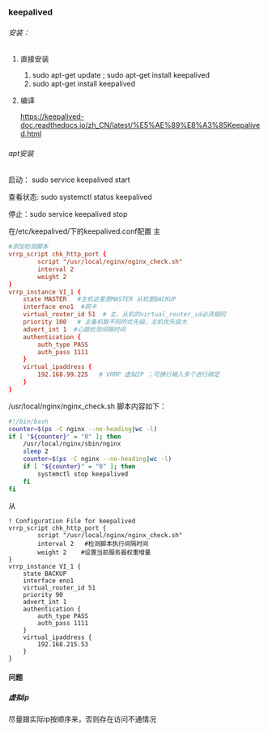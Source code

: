 ### keepalived

###### 安装：

1. 直接安装 

   1.  sudo apt-get update ;  sudo apt-get install keepalived
   2. sudo apt-get install keepalived

2. 编译

   https://keepalived-doc.readthedocs.io/zh_CN/latest/%E5%AE%89%E8%A3%85Keepalived.html



###### apt安装

启动： sudo service keepalived start 

查看状态: sudo systemctl status keepalived

停止：sudo service keepalived stop

 在/etc/keepalived/下的keepalived.conf配置  主

```conf
#添加检测脚本
vrrp_script chk_http_port {
        script "/usr/local/nginx/nginx_check.sh"
        interval 2
        weight 2
}
vrrp_instance VI_1 {
    state MASTER   #主机这里是MASTER 从机是BACKUP
    interface eno1  #网卡
    virtual_router_id 51  # 主、从机的virtual_router_id必须相同
    priority 100   # 主备机取不同的优先级，主机优先级大
    advert_int 1  #心跳检测间隔时间
    authentication {
        auth_type PASS
        auth_pass 1111
    }
    virtual_ipaddress {
        192.168.99.225   # VRRP 虚拟IP ；可换行输入多个进行绑定
    }
}
```

/usr/local/nginx/nginx_check.sh 脚本内容如下：

```bash
#!/bin/bash
counter=$(ps -C nginx --no-heading|wc -l)
if [ "${counter}" = "0" ]; then
    /usr/local/nginx/sbin/nginx
    sleep 2
    counter=$(ps -C nginx --no-heading|wc -l)
    if [ "${counter}" = "0" ]; then
        systemctl stop keepalived
    fi
fi
```

从

```
! Configuration File for keepalived
vrrp_script chk_http_port {
        script "/usr/local/nginx/nginx_check.sh"
        interval 2   #检测脚本执行间隔时间
        weight 2    #设置当前服务器权重增量
}
vrrp_instance VI_1 {
    state BACKUP
    interface eno1
    virtual_router_id 51
    priority 90
    advert_int 1
    authentication {
        auth_type PASS
        auth_pass 1111
    }
    virtual_ipaddress {
        192.168.215.53
    }
}
```

#### 问题
##### 虚拟ip 
尽量跟实际ip按顺序来，否则存在访问不通情况